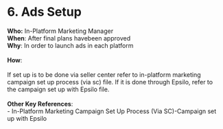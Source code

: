 # 6. Ads Setup

**Who:** In-Platform Marketing Manager\
**When**: After final plans havebeen approved\
**Why**: In order to launch ads in each platform \
\
**How**: \
\
If set up is to be done via seller center refer to in-platform marketing campaign set up process (via sc) file. If it is done through Epsilo, refer to the campaign set up with Epsilo file. \
\
**Other Key References**:\
\- In-Platform Marketing Campaign Set Up Process (Via SC)-Campaign set up with Epsilo
